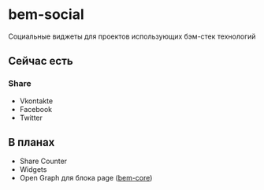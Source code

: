 # bem-social

Социальные виджеты для проектов иcпользующих бэм-стек технологий

## Сейчас есть

### Share

+ Vkontakte
+ Facebook
+ Twitter


## В планах

+ Share Counter
+ Widgets
+ Open Graph для блока page ([bem-core](http://github.com/bem/bem-core))
